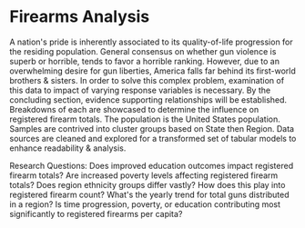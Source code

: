 # Firearms Analysis
A nation's pride is inherently associated to its quality-of-life progression for the residing population. General consensus on whether gun violence is superb or horrible, tends to favor a horrible ranking. However, due to an overwhelming desire for gun liberties, America falls far behind its first-world brothers & sisters. In order to solve this complex problem, examination of this data to impact of varying response variables is necessary. By the concluding section, evidence supporting relationships will be established. Breakdowns of each are showcased to determine the influence on registered firearm totals. The population is the United States population. Samples are contrived into cluster groups based on State then Region. Data sources are cleaned and explored for a transformed set of tabular models to enhance readability & analysis.

Research Questions:
Does improved education outcomes impact registered firearm totals?
Are increased poverty levels affecting registered firearm totals?
Does region ethnicity groups differ vastly? How does this play into registered firearm count?
What's the yearly trend for total guns distributed in a region?
Is time progression, poverty, or education contributing most significantly to registered firearms per capita?
